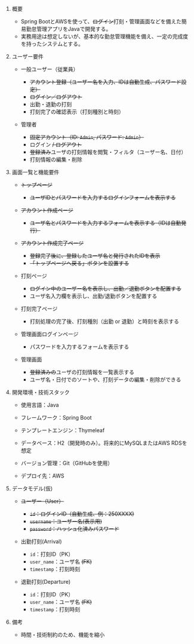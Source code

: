 1. 概要
   - Spring BootとAWSを使って、~~ログイン~~打刻・管理画面などを備えた簡易勤怠管理アプリをJavaで開発する。  
   - 実務用途は想定しないが、基本的な勤怠管理機能を備え、一定の完成度を持ったシステムとする。


3. ユーザー要件
    - 一般ユーザー（従業員）
        - ~~アカウント登録（ユーザー名を入力、IDは自動生成、パスワード設定）~~
        - ~~ログイン／ログアウト~~
        - 出勤・退勤の打刻
        - 打刻完了の確認表示（打刻種別と時刻）

    - 管理者
        - ~~固定アカウント（ID: `Admin`, パスワード: `Admin`）~~
        - ログイン ~~/ ログアウト~~
        - ~~登録済み~~ユーザの打刻情報を閲覧・フィルタ（ユーザー名、日付）
        - 打刻情報の編集・削除


4. 画面一覧と機能要件
    - ~~トップページ~~
        - ~~ユーザIDとパスワードを入力するログインフォームを表示する~~

    - ~~アカウント作成ページ~~
        - ~~ユーザ名とパスワードを入力するフォームを表示する（IDは自動発行）~~

    - ~~アカウント作成完了ページ~~
        - ~~登録完了後に、登録したユーザ名と発行されたIDを表示~~
        - ~~「トップページへ戻る」ボタンを設置する~~
    
    - 打刻ページ
        - ~~ログイン中のユーザー名を表示し、出勤／退勤ボタンを配置する~~
        - ユーザ名入力欄を表示し、出勤/退勤ボタンを配置する

    - 打刻完了ページ
        - 打刻処理の完了後、打刻種別（出勤 or 退勤）と時刻を表示する

    - 管理画面ログインページ
        - パスワードを入力するフォームを表示する
     
    - 管理画面
        - ~~登録済みの~~ユーザの打刻情報を一覧表示する
        - ユーザ名・日付でのソートや、打刻データの編集・削除ができる


5. 開発環境・技術スタック
    - 使用言語：Java

    - フレームワーク：Spring Boot

    - テンプレートエンジン：Thymeleaf

    - データベース：H2（開発時のみ）。将来的にMySQLまたはAWS RDSを想定

    - バージョン管理：Git（GitHubを使用）

    - デプロイ先：AWS


6. データモデル(仮)
   - ~~ユーザー（User）~~
        - ~~`id`：ログインID（自動生成、例：250XXXX)~~
        - ~~`username`：ユーザー名(表示用)~~
        - ~~`password`：ハッシュ化済みパスワード~~

    - 出勤打刻(Arrival)
        - `id`：打刻ID（PK）
        - `user_name`：ユーザ名 ~~(FK)~~
        - `timestamp`：打刻時刻

    - 退勤打刻(Departure)
        - `id`：打刻ID（PK）
        - `user_name`：ユーザ名 ~~(FK)~~
        - `timestamp`：打刻時刻


7. 備考
   - 時間・技術制約のため、機能を縮小 
